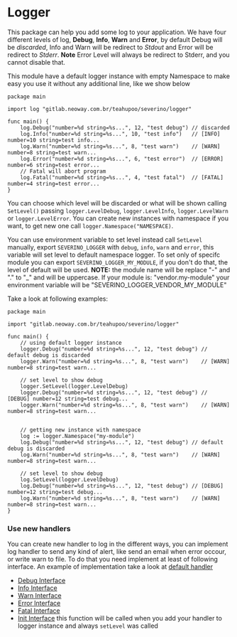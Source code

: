 # Logger

This package can help you add some log to your application. We have four different levels of log, **Debug**, **Info**,
**Warn** and **Error**, by default Debug will be *discarded*, Info and Warn will be redirect to *Stdout* and Error will
be redirect to *Stderr*. **Note** Error Level will always be redirect to Stderr, and you cannot disable that.

This module have a default logger instance with empty Namespace to make easy you use it without any additional line,
like we show below
```
package main

import log "gitlab.neoway.com.br/teahupoo/severino/logger"

func main() {
    log.Debug("number=%d string=%s...", 12, "test debug") // discarded
    log.Info("number=%d string=%s...", 10, "test info")   // [INFO] number=10 string=test info...
    log.Warn("number=%d string=%s...", 8, "test warn")    // [WARN] number=8 string=test warn...
    log.Error("number=%d string=%s...", 6, "test error")  // [ERROR] number=6 string=test error...
    // Fatal will abort program
    log.Fatal("number=%d string=%s...", 4, "test fatal")  // [FATAL] number=4 string=test error...
}
```

You can choose which level will be discarded or what will be shown calling ```SetLevel()``` passing
```logger.LevelDebug```, ```logger.LevelInfo```, ```logger.LevelWarn``` or ```logger.LevelError```. You can create new
instances with namespace if you want, to get new one call ```logger.Namespace("NAMESPACE)```.

You can use environment variable to set level instead call ```SetLevel``` manually, export ```SEVERINO_LOGGER``` with
```debug```, ```info```, ```warn``` and ```error```, this variable will set level to default namespace logger. To set
only of specifc module you can export ```SEVERINO_LOGGER_MY_MODULE```, if you don't do that, the level of default will
be used.
**NOTE:** the module name will be replace "-" and "." to "\_" and will be uppercase. If your module is: "vendor.my-module"
your environment variable will be "SEVERINO_LOGGER_VENDOR_MY_MODULE"

Take a look at following examples:

```
package main

import "gitlab.neoway.com.br/teahupoo/severino/logger"

func main() {
    // using default logger instance
    logger.Debug("number=%d string=%s...", 12, "test debug") // default debug is discarded
    logger.Warn("number=%d string=%s...", 8, "test warn")    // [WARN] number=8 string=test warn...

    // set level to show debug
    logger.SetLevel(logger.LevelDebug)
    logger.Debug("number=%d string=%s...", 12, "test debug") // [DEBUG] number=12 string=test debug...
    logger.Warn("number=%d string=%s...", 8, "test warn")    // [WARN] number=8 string=test warn...


    // getting new instance with namespace
    log := logger.Namespace("my-module")
    log.Debug("number=%d string=%s...", 12, "test debug") // default debug is discarded
    log.Warn("number=%d string=%s...", 8, "test warn")    // [WARN] number=8 string=test warn...

    // set level to show debug
    log.SetLevel(logger.LevelDebug)
    log.Debug("number=%d string=%s...", 12, "test debug") // [DEBUG] number=12 string=test debug...
    log.Warn("number=%d string=%s...", 8, "test warn")    // [WARN] number=8 string=test warn...
}
```
### Use new handlers

You can create new handler to log in the different ways, you can implement log handler to send any kind of
alert, like send an email when error occour, or write warn to file. To do that you need implement at least of following
interface. An example of implementation take a look at [default handler](http://gitlab.neoway.com.br/severino/logger/blob/master/handler.go)

* [Debug Interface](http://gitlab.neoway.com.br/severino/logger/blob/master/logger.go#L33)
* [Info Interface](http://gitlab.neoway.com.br/severino/logger/blob/master/logger.go#L37)
* [Warn Interface](http://gitlab.neoway.com.br/severino/logger/blob/master/logger.go#L41)
* [Error Interface](http://gitlab.neoway.com.br/severino/logger/blob/master/logger.go#L45)
* [Fatal Interface](http://gitlab.neoway.com.br/severino/logger/blob/master/logger.go#L49)
* [Init Interface](http://gitlab.neoway.com.br/severino/logger/blob/master/logger.go#L29) this function will be called
when you add your handler to logger instance and always ```setLevel``` was called
